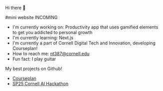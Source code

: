 Hi there 👋

#mini website INCOMING

- I'm currently working on: Productivity app that uses gamified elements to get you addicted to personal growth 
- I'm currently learning: Next.js
- I'm currently a part of Cornell Digital Tech and Innovation, developing Courseplan!
- How to reach me: nt387@cornell.edu
- Fun fact: I play guitar

My best projects on Github!

- [Courseplan](https://github.com/cornell-dti/course-plan/)
- [SP25 Cornell AI Hackathon](https://github.com/Jay-Lalwani/SignWave)
  

